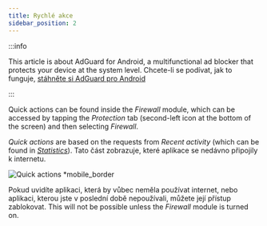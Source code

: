 ```yaml
---
title: Rychlé akce
sidebar_position: 2
---
```


:::info

This article is about AdGuard for Android, a multifunctional ad blocker that protects your device at the system level. Chcete-li se podívat, jak to funguje, [stáhněte si AdGuard pro Android](https://agrd.io/download-kb-adblock)

:::

Quick actions can be found inside the _Firewall_ module, which can be accessed by tapping the _Protection_ tab (second-left icon at the bottom of the screen) and then selecting _Firewall_.

_Quick actions_ are based on the requests from _Recent activity_ (which can be found in [_Statistics_](/adguard-for-android/features/statistics)). Tato část zobrazuje, které aplikace se nedávno připojily k internetu.

![Quick actions \*mobile\_border](https://cdn.adtidy.org/blog/new/yigrfquick_actions.png)

Pokud uvidíte aplikaci, která by vůbec neměla používat internet, nebo aplikaci, kterou jste v poslední době nepoužívali, můžete její přístup zablokovat. This will not be possible unless the _Firewall_ module is turned on.
